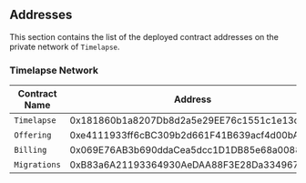 ## Addresses

This section contains the list of the deployed contract addresses on the private network of `Timelapse`.

### Timelapse Network

| Contract Name | Address                                    |
| ------------- | ------------------------------------------ |
| `Timelapse`   | 0x181860b1a8207Db8d2a5e29EE76c1551c1e13c0A |
| `Offering`    | 0xe4111933ff6cBC309b2d661F41B639acf4d00bA8 |
| `Billing`     | 0x069E76AB3b690ddaCea5dcc1D1DB85e68a008865 |
| `Migrations`  | 0xB83a6A21193364930AeDAA88F3E28Da334967F6d |
